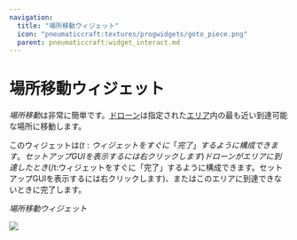```yaml
---
navigation:
  title: "場所移動ウィジェット"
  icon: "pneumaticcraft:textures/progwidgets/goto_piece.png"
  parent: pneumaticcraft:widget_interact.md
---
```


# 場所移動ウィジェット

*場所移動*は非常に簡単です。[ドローン](../tools/drone.md)は指定された[エリア](./area.md)内の最も近い到達可能な場所に移動します。

このウィジェットは<Color hex="#880">$(t:ウィジェットをすぐに「完了」するように構成できます。セットアップGUIを表示するには右クリックします)ドローンがエリアに到達したとき$(/t:ウィジェットをすぐに「完了」するように構成できます。セットアップGUIを表示するには右クリックします)</Color>、またはこのエリアに到達できないときに完了します。

*場所移動ウィジェット*

![](goto_piece.png)

